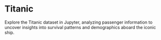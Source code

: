 # Titanic
Explore the Titanic dataset in Jupyter, analyzing passenger information to uncover insights into survival patterns and demographics aboard the iconic ship.
